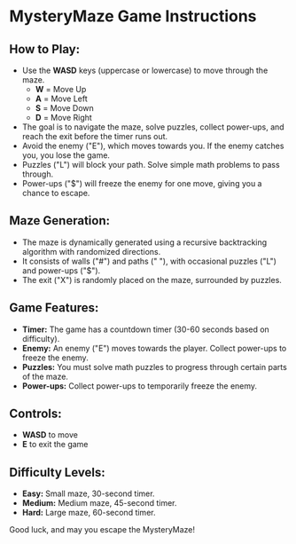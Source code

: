 # MysteryMaze Game Instructions

## How to Play:
- Use the **WASD** keys (uppercase or lowercase) to move through the maze.
  - **W** = Move Up
  - **A** = Move Left
  - **S** = Move Down
  - **D** = Move Right
- The goal is to navigate the maze, solve puzzles, collect power-ups, and reach the exit before the timer runs out.
- Avoid the enemy ("E"), which moves towards you. If the enemy catches you, you lose the game.
- Puzzles ("L") will block your path. Solve simple math problems to pass through.
- Power-ups ("$") will freeze the enemy for one move, giving you a chance to escape.

## Maze Generation:
- The maze is dynamically generated using a recursive backtracking algorithm with randomized directions.
- It consists of walls ("#") and paths (" "), with occasional puzzles ("L") and power-ups ("$").
- The exit ("X") is randomly placed on the maze, surrounded by puzzles.

## Game Features:
- **Timer:** The game has a countdown timer (30-60 seconds based on difficulty).
- **Enemy:** An enemy ("E") moves towards the player. Collect power-ups to freeze the enemy.
- **Puzzles:** You must solve math puzzles to progress through certain parts of the maze.
- **Power-ups:** Collect power-ups to temporarily freeze the enemy.

## Controls:
- **WASD** to move
- **E** to exit the game

## Difficulty Levels:
- **Easy:** Small maze, 30-second timer.
- **Medium:** Medium maze, 45-second timer.
- **Hard:** Large maze, 60-second timer.

Good luck, and may you escape the MysteryMaze!
